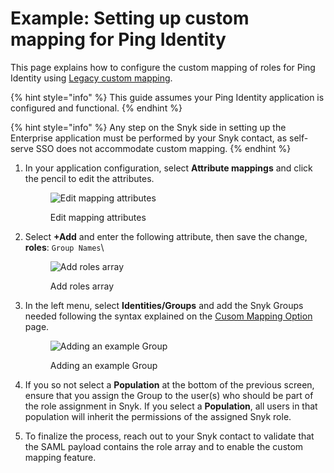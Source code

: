 # Example: Setting up custom mapping for Ping Identity

This page explains how to configure the custom mapping of roles for Ping Identity using [Legacy custom mapping](../legacy-custom-mapping.md).

{% hint style="info" %}
This guide assumes your Ping Identity application is configured and functional.
{% endhint %}

{% hint style="info" %}
Any step on the Snyk side in setting up the Enterprise application must be performed by your Snyk contact, as self-serve SSO does not accommodate custom mapping.
{% endhint %}

1.  In your application configuration, select **Attribute mappings** and click the pencil to edit the attributes.

    <figure><img src="../../../../.gitbook/assets/6 (3).png" alt="Edit mapping attributes"><figcaption><p>Edit mapping attributes</p></figcaption></figure>
2.  Select **+Add** and enter the following attribute, then save the change, \
    **roles**: `Group Names`\


    <figure><img src="../../../../.gitbook/assets/Screenshot 2023-09-05 at 12.02.30 PM.png" alt="Add roles array"><figcaption><p>Add roles array</p></figcaption></figure>
3.  In the left menu, select **Identities/Groups** and add the Snyk Groups needed following the syntax explained on the [Cusom Mapping Option](../) page.&#x20;

    <figure><img src="../../../../.gitbook/assets/12 (2).png" alt="Adding an example Group"><figcaption><p>Adding an example Group</p></figcaption></figure>
4. If you so not select a **Population** at the bottom of the previous screen, ensure that you assign the Group to the user(s) who should be part of the role assignment in Snyk. If you select a **Population**, all users in that population will inherit the permissions of the assigned Snyk role.
5. To finalize the process, reach out to your Snyk contact to validate that the SAML payload contains the role array and to enable the custom mapping feature.
